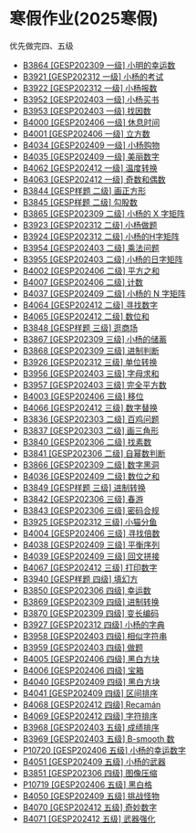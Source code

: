 # 寒假作业(2025寒假)

优先做完四、五级
- [B3864 [GESP202309 一级] 小明的幸运数](https://www.luogu.com.cn/problem/B3864)
- [B3921 [GESP202312 一级] 小杨的考试](https://www.luogu.com.cn/problem/B3921)
- [B3922 [GESP202312 一级] 小杨报数](https://www.luogu.com.cn/problem/B3922)
- [B3952 [GESP202403 一级] 小杨买书](https://www.luogu.com.cn/problem/B3952)
- [B3953 [GESP202403 一级] 找因数](https://www.luogu.com.cn/problem/B3953)
- [B4000 [GESP202406 一级] 休息时间](https://www.luogu.com.cn/problem/B4000)
- [B4001 [GESP202406 一级] 立方数](https://www.luogu.com.cn/problem/B4001)
- [B4034 [GESP202409 一级] 小杨购物](https://www.luogu.com.cn/problem/B4034)
- [B4035 [GESP202409 一级] 美丽数字](https://www.luogu.com.cn/problem/B4035)
- [B4062 [GESP202412 一级] 温度转换](https://www.luogu.com.cn/problem/B4062)
- [B4063 [GESP202412 一级] 奇数和偶数](https://www.luogu.com.cn/problem/B4063)
- [B3844 [GESP样题 二级] 画正方形](https://www.luogu.com.cn/problem/B3844)
- [B3845 [GESP样题 二级] 勾股数](https://www.luogu.com.cn/problem/B3845)
- [B3865 [GESP202309 二级] 小杨的 X 字矩阵](https://www.luogu.com.cn/problem/B3865)
- [B3923 [GESP202312 二级] 小杨做题](https://www.luogu.com.cn/problem/B3923)
- [B3924 [GESP202312 二级] 小杨的H字矩阵](https://www.luogu.com.cn/problem/B3924)
- [B3954 [GESP202403 二级] 乘法问题](https://www.luogu.com.cn/problem/B3954)
- [B3955 [GESP202403 二级] 小杨的日字矩阵](https://www.luogu.com.cn/problem/B3955)
- [B4002 [GESP202406 二级] 平方之和](https://www.luogu.com.cn/problem/B4002)
- [B4007 [GESP202406 二级] 计数](https://www.luogu.com.cn/problem/B4007)
- [B4037 [GESP202409 二级] 小杨的 N 字矩阵](https://www.luogu.com.cn/problem/B4037)
- [B4064 [GESP202412 二级] 寻找数字](https://www.luogu.com.cn/problem/B4064)
- [B4065 [GESP202412 二级] 数位和](https://www.luogu.com.cn/problem/B4065)
- [B3848 [GESP样题 三级] 逛商场](https://www.luogu.com.cn/problem/B3848)
- [B3867 [GESP202309 三级] 小杨的储蓄](https://www.luogu.com.cn/problem/B3867)
- [B3868 [GESP202309 三级] 进制判断](https://www.luogu.com.cn/problem/B3868)
- [B3926 [GESP202312 三级] 单位转换](https://www.luogu.com.cn/problem/B3926)
- [B3956 [GESP202403 三级] 字母求和](https://www.luogu.com.cn/problem/B3956)
- [B3957 [GESP202403 三级] 完全平方数](https://www.luogu.com.cn/problem/B3957)
- [B4003 [GESP202406 三级] 移位](https://www.luogu.com.cn/problem/B4003)
- [B4066 [GESP202412 三级] 数字替换](https://www.luogu.com.cn/problem/B4066)
- [B3836 [GESP202303 二级] 百鸡问题](https://www.luogu.com.cn/problem/B3836)
- [B3837 [GESP202303 二级] 画三角形](https://www.luogu.com.cn/problem/B3837)
- [B3840 [GESP202306 二级] 找素数](https://www.luogu.com.cn/problem/B3840)
- [B3841 [GESP202306 二级] 自幂数判断](https://www.luogu.com.cn/problem/B3841)
- [B3866 [GESP202309 二级] 数字黑洞](https://www.luogu.com.cn/problem/B3866)
- [B4036 [GESP202409 二级] 数位之和](https://www.luogu.com.cn/problem/B4036)
- [B3849 [GESP样题 三级] 进制转换](https://www.luogu.com.cn/problem/B3849)
- [B3842 [GESP202306 三级] 春游](https://www.luogu.com.cn/problem/B3842)
- [B3843 [GESP202306 三级] 密码合规](https://www.luogu.com.cn/problem/B3843)
- [B3925 [GESP202312 三级] 小猫分鱼](https://www.luogu.com.cn/problem/B3925)
- [B4004 [GESP202406 三级] 寻找倍数](https://www.luogu.com.cn/problem/B4004)
- [B4038 [GESP202409 三级] 平衡序列](https://www.luogu.com.cn/problem/B4038)
- [B4039 [GESP202409 三级] 回文拼接](https://www.luogu.com.cn/problem/B4039)
- [B4067 [GESP202412 三级] 打印数字](https://www.luogu.com.cn/problem/B4067)
- [B3940 [GESP样题 四级] 填幻方](https://www.luogu.com.cn/problem/B3940)
- [B3850 [GESP202306 四级] 幸运数](https://www.luogu.com.cn/problem/B3850)
- [B3869 [GESP202309 四级] 进制转换](https://www.luogu.com.cn/problem/B3869)
- [B3870 [GESP202309 四级] 变长编码](https://www.luogu.com.cn/problem/B3870)
- [B3927 [GESP202312 四级] 小杨的字典](https://www.luogu.com.cn/problem/B3927)
- [B3958 [GESP202403 四级] 相似字符串](https://www.luogu.com.cn/problem/B3958)
- [B3959 [GESP202403 四级] 做题](https://www.luogu.com.cn/problem/B3959)
- [B4005 [GESP202406 四级] 黑白方块](https://www.luogu.com.cn/problem/B4005)
- [B4006 [GESP202406 四级] 宝箱](https://www.luogu.com.cn/problem/B4006)
- [B4040 [GESP202409 四级] 黑白方块](https://www.luogu.com.cn/problem/B4040)
- [B4041 [GESP202409 四级] 区间排序](https://www.luogu.com.cn/problem/B4041)
- [B4068 [GESP202412 四级] Recamán](https://www.luogu.com.cn/problem/B4068)
- [B4069 [GESP202412 四级] 字符排序](https://www.luogu.com.cn/problem/B4069)
- [B3968 [GESP202403 五级] 成绩排序](https://www.luogu.com.cn/problem/B3968)
- [B3969 [GESP202403 五级] B-smooth 数](https://www.luogu.com.cn/problem/B3969)
- [P10720 [GESP202406 五级] 小杨的幸运数字](https://www.luogu.com.cn/problem/P10720)
- [B4051 [GESP202409 五级] 小杨的武器](https://www.luogu.com.cn/problem/B4051)
- [B3851 [GESP202306 四级] 图像压缩](https://www.luogu.com.cn/problem/B3851)
- [P10719 [GESP202406 五级] 黑白格](https://www.luogu.com.cn/problem/P10719)
- [B4050 [GESP202409 五级] 挑战怪物](https://www.luogu.com.cn/problem/B4050)
- [B4070 [GESP202412 五级] 奇妙数字](https://www.luogu.com.cn/problem/B4070)
- [B4071 [GESP202412 五级] 武器强化](https://www.luogu.com.cn/problem/B4071)